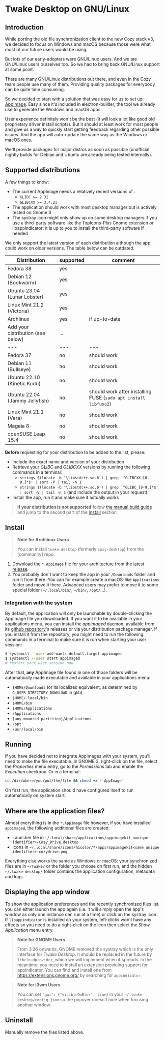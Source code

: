 # Twake Desktop on GNU/Linux

## Introduction

While porting the old file synchronization client to the new Cozy stack v3, we
decided to focus on Windows and macOS because those were what most of our future
users would be using.

But lots of our early-adopters were GNU/Linux users. And we are GNU/Linux users
ourselves too. So we had to bring back GNU/Linux support at some point.

There are many GNU/Linux distributions out there, and even in the Cozy team
people use many of them. Providing quality packages for everybody can be quite
time consuming.

So we decided to start with a solution that was easy for us to set up:
[AppImage][AppImage]. Easy since it's included in electron-builder,
the tool we already use to generate the Windows and macOS apps.

User experience definitely won't be the best (it will look a lot like good old
proprietary driver install scripts). But it should at least work for most people
and give us a way to quickly start getting feedback regarding other possible
issues. And the app will auto-update the same way as the Windows or macOS ones.

We'll provide packages for major distros as soon as possible (unofficial
nightly builds for Debian and Ubuntu are already being tested internally).

## Supported distributions

A few things to know:
- The current AppImage needs a relatively recent versions of :
  - `GLIBC >= 2.32`
  - `GLIBCXX >= 3.4.21`
- The application should work with most desktop manager but is actively tested on Gnome 3
- The systray icon might only show up on some desktop managers if you use a third-party software like the TopIcons-Plus Gnome extension or libappindicator; it is up to you to install the third-party software if needed

We only support the latest version of each distribution although the app could work on older versions. The table below can be outdated.

| Distribution                              | supported | comment                                                       |
| ---                                       | ---       | ---                                                           |
| Fedora 38                                 | yes       |                                                               |
| Debian 12 (Bookworm)                      | yes       |                                                               |
| Ubuntu 23.04 (Lunar Lobster)              | yes       |                                                               |
| Linux Mint 21.2 (Victoria)                | yes       |                                                               |
| Archlinux                                 | yes       | if up-to-date                                                 |
| Add your distribution (see below)         | ...       |                                                               |
| ---                                       | ---       | ---                                                           |
| Fedora 37                                 | no        | should work                                                   |
| Debian 11 (Bullseye)                      | no        | should work                                                   |
| Ubuntu 22.10 (Kinetic Kudu)               | no        | should work                                                   |
| Ubuntu 22.04 (Jammy Jellyfish)            | no        | should work after installing FUSE (`sudo apt install libfuse2`) |
| Linux Mint 21.1 (Vera)                    | no        | should work                                                   |
| Mageia 8                                  | no        | should work                                                   |
| openSUSE Leap 15.4                        | no        | should work                                                   |

**Before** requesting for your distribution to be added to the list, please:

- Include the exact name and version of your distribution
- Retrieve your *GLIBC* and *GLIBCXX*  versions by running the following commands in a
  terminal:
  - `strings $(locate -b '\libstdc++.so.6') | grep '^GLIBCXX_[0-9.]*$' | sort -V | tail -n 1`
  - `strings $(locate -b '\libstdc++.so.6') | grep '^GLIBC_[0-9.]*$' | sort -V | tail -n 1`
  (and include the output in your request)
- Install the app, run it and make sure it actually works

> **If your distribution is not supported**
> follow [the manual build guide][Build] and jump to the second part of the
> [Install](#Install) section.

## Install

> **Note for Archlinux Users**
>
> You can install `twake-desktop` (formerly `cozy-desktop`) from the [community] repo.

1. Download the `*.AppImage` file for your architecture from the
   [latest release][Latest].
2. You probably don't want to keep the app in your `/Downloads` folder and run
   it from there. You can for example create a macOS-like `Applications` folder
   and move it there. Advanced users may prefer to move it to some special
   folder (`~/.local/bin/`, `~/bin/`, `/opt/`...).

### Integration with the system

By default, the application will only be launchable by double-clicking the
AppImage file you downloaded. If you want it to be available in your
applications menu, you can install the *appimaged* daemon, available from its
[github repository][appimaged]'s releases or via
your distribution package manager.
If you install it from the repository, you might need to run the following
commands in a terminal to make sure it is run when starting your user session:
```bash
$ systemctl --user add-wants default.target appimaged
$ systemctl --user start appimaged
# restart your user session now
```

After that, **any** AppImage file found in one of those folders will be
automatically made executable and available in your applications menu:
- `$HOME/Downloads` (or its localized equivalent, as determined by
  `G_USER_DIRECTORY_DOWNLOAD` in glib)
- `$HOME/.local/bin`
- `$HOME/bin`
- `$HOME/Applications`
- `/Applications`
- `[any mounted partition]/Applications`
- `/opt`
- `/usr/local/bin`

## Running

If you have decided not to integrate AppImages with your system, you'll need to
make the file executable. In GNOME 3, right-click on the file, select the
*Properties* menu entry, go to the *Permissions* tab and enable the *Execution*
checkbox. Or in a terminal:
```bash
cd /dir/where/you/put/the/file && chmod +x *.AppImage`
```

On first run, the application should have configured itself to run automatically
on system start.

## Where are the application files?

Almost everything is in the `*.AppImage` file however, if you have installed
`appimaged`, the following additional files are created:

- Launcher file in `~/.local/share/applications/appimagekit_<unique identifier>-Cozy_Drive.desktop`
- Icons in `~/.local/share/icons/hicolor/*/apps/appimagekit<same unique identifier>-cozydrive.png`

Everything else works the same as Windows or macOS: your synchronized files are
in `~/Twake/` or the folder you choose on first run, and the hidden
`~/.twake-desktop/` folder contains the application configuration, metadata and
logs.

## Displaying the app window

To show the application preferences and the recently synchronized files list, you
can either launch the app again (i.e. it will simply open the app's window as
only one instance can run at a time) or click on the systray icon.
If `libappindicator` is installed on your system, left-clicks won't have any
effects so you need to do a right-click on the icon then select the
*Show Application* menu entry.

> **Note for GNOME Users**
>
> From 3.26 onwards, GNOME removed the systray which is the only interface for
> *Twake Desktop*. It should be replaced in the future by `libcloudprovider`, which
> we will implement when it spreads. In the meantime, you need to install an
> extension providing support for appindicator. You can find and install one
> from https://extensions.gnome.org/ by searching for `appindicator`.

> **Note for i3wm Users**
>
> You can set `"gui": {"visibleOnBlur": true}` in your
> `~/.twake-desktop/config.json` so the popover doesn't hide when focusing
> another window.

## Uninstall

Manually remove the files listed above.

[AppImage]: https://appimage.org/
[appimaged]: https://github.com/AppImage/appimaged
[Build]: ./build.md
[Edit]: https://github.com/cozy-labs/cozy-desktop/edit/master/doc/usage/linux.md
[Latest]: https://github.com/cozy-labs/cozy-desktop/releases/latest
[TopIcons]: https://extensions.gnome.org/extension/495/topicons/
[TopIconsPlus]: https://extensions.gnome.org/extension/1031/topicons/
